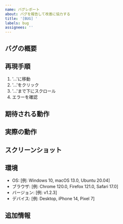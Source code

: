 ```yaml
---
name: バグレポート
about: バグを報告して改善に協力する
title: '[BUG] '
labels: bug
assignees: ''
---
```


## バグの概要
<!-- バグの内容を簡潔に説明してください -->

## 再現手順
1. '...'に移動
2. '...'をクリック
3. '...'まで下にスクロール
4. エラーを確認

## 期待される動作
<!-- 本来どのような動作をするべきかを説明してください -->

## 実際の動作
<!-- 実際に起こった動作を説明してください -->

## スクリーンショット
<!-- 可能であれば、問題を示すスクリーンショットを添付してください -->

## 環境
- OS: [例: Windows 10, macOS 13.0, Ubuntu 20.04]
- ブラウザ: [例: Chrome 120.0, Firefox 121.0, Safari 17.0]
- バージョン: [例: v1.2.3]
- デバイス: [例: Desktop, iPhone 14, Pixel 7]

## 追加情報
<!-- バグに関する追加的な文脈や情報があれば記載してください -->